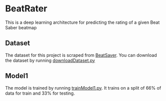 # BeatRater
This is a deep learning architecture for predicting the rating of a given Beat Saber beatmap

## Dataset
The dataset for this project is scraped from [BeatSaver](https://beatsaver.com/). You can download the dataset by running [downloadDataset.py](downloadDataset.py)

## Model1
The model is trained by running [trainModel1.py](trainModel1.py). It trains on a split of 66% of data for train and 33% for testing.